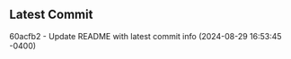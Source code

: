 
## Latest Commit
60acfb2 - Update README with latest commit info (2024-08-29 16:53:45 -0400) <Yunxi-Zhou>
